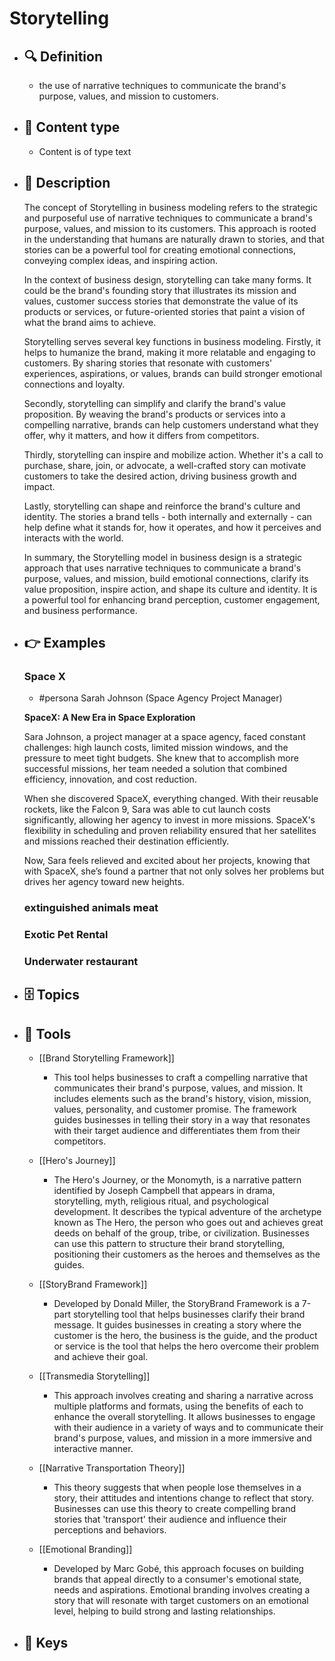 # Storytelling
- ## 🔍 Definition
  - the use of narrative techniques to communicate the brand's purpose, values, and mission to customers.
- ## 📰 Content type 
  - Content is of type text
- ## 📖 Description
  The concept of Storytelling in business modeling refers to the strategic and purposeful use of narrative techniques to communicate a brand's purpose, values, and mission to its customers. This approach is rooted in the understanding that humans are naturally drawn to stories, and that stories can be a powerful tool for creating emotional connections, conveying complex ideas, and inspiring action.
  
  In the context of business design, storytelling can take many forms. It could be the brand's founding story that illustrates its mission and values, customer success stories that demonstrate the value of its products or services, or future-oriented stories that paint a vision of what the brand aims to achieve.
  
  Storytelling serves several key functions in business modeling. Firstly, it helps to humanize the brand, making it more relatable and engaging to customers. By sharing stories that resonate with customers' experiences, aspirations, or values, brands can build stronger emotional connections and loyalty.
  
  Secondly, storytelling can simplify and clarify the brand's value proposition. By weaving the brand's products or services into a compelling narrative, brands can help customers understand what they offer, why it matters, and how it differs from competitors.
  
  Thirdly, storytelling can inspire and mobilize action. Whether it's a call to purchase, share, join, or advocate, a well-crafted story can motivate customers to take the desired action, driving business growth and impact.
  
  Lastly, storytelling can shape and reinforce the brand's culture and identity. The stories a brand tells - both internally and externally - can help define what it stands for, how it operates, and how it perceives and interacts with the world.
  
  In summary, the Storytelling model in business design is a strategic approach that uses narrative techniques to communicate a brand's purpose, values, and mission, build emotional connections, clarify its value proposition, inspire action, and shape its culture and identity. It is a powerful tool for enhancing brand perception, customer engagement, and business performance.
- ## 👉 Examples
  ### Space X
  - #persona Sarah Johnson (Space Agency Project Manager)
  
  **SpaceX: A New Era in Space Exploration**
  
  Sara Johnson, a project manager at a space agency, faced constant challenges: high launch costs, limited mission windows, and the pressure to meet tight budgets. She knew that to accomplish more successful missions, her team needed a solution that combined efficiency, innovation, and cost reduction.
  
  When she discovered SpaceX, everything changed. With their reusable rockets, like the Falcon 9, Sara was able to cut launch costs significantly, allowing her agency to invest in more missions. SpaceX's flexibility in scheduling and proven reliability ensured that her satellites and missions reached their destination efficiently.
  
  Now, Sara feels relieved and excited about her projects, knowing that with SpaceX, she’s found a partner that not only solves her problems but drives her agency toward new heights.
  ### 
  
  ### extinguished animals meat
  
  ### Exotic Pet Rental
  
  ### Underwater restaurant
  
- ## 🗄️ Topics
  
- ## 🧰 Tools
  - [[Brand Storytelling Framework]]
    - This tool helps businesses to craft a compelling narrative that communicates their brand's purpose, values, and mission. It includes elements such as the brand's history, vision, mission, values, personality, and customer promise. The framework guides businesses in telling their story in a way that resonates with their target audience and differentiates them from their competitors.
  
  - [[Hero's Journey]]
    - The Hero's Journey, or the Monomyth, is a narrative pattern identified by Joseph Campbell that appears in drama, storytelling, myth, religious ritual, and psychological development. It describes the typical adventure of the archetype known as The Hero, the person who goes out and achieves great deeds on behalf of the group, tribe, or civilization. Businesses can use this pattern to structure their brand storytelling, positioning their customers as the heroes and themselves as the guides.
  
  - [[StoryBrand Framework]]
    - Developed by Donald Miller, the StoryBrand Framework is a 7-part storytelling tool that helps businesses clarify their brand message. It guides businesses in creating a story where the customer is the hero, the business is the guide, and the product or service is the tool that helps the hero overcome their problem and achieve their goal.
  
  - [[Transmedia Storytelling]]
    - This approach involves creating and sharing a narrative across multiple platforms and formats, using the benefits of each to enhance the overall storytelling. It allows businesses to engage with their audience in a variety of ways and to communicate their brand's purpose, values, and mission in a more immersive and interactive manner.
  
  - [[Narrative Transportation Theory]]
    - This theory suggests that when people lose themselves in a story, their attitudes and intentions change to reflect that story. Businesses can use this theory to create compelling brand stories that 'transport' their audience and influence their perceptions and behaviors.
  
  - [[Emotional Branding]]
    - Developed by Marc Gobé, this approach focuses on building brands that appeal directly to a consumer's emotional state, needs and aspirations. Emotional branding involves creating a story that will resonate with target customers on an emotional level, helping to build strong and lasting relationships.
- ## 🔑 Keys
  

